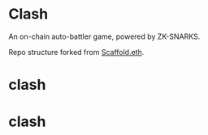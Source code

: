 # Clash 
An on-chain auto-battler game, powered by ZK-SNARKS.

Repo structure forked from [Scaffold.eth](https://github.com/scaffold-eth/scaffold-eth).
# clash
# clash
